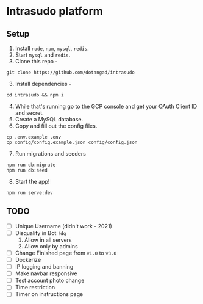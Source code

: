 # Intrasudo platform

## Setup

1. Install `node`, `npm`, `mysql`, `redis`.
2. Start `mysql` and `redis`.
3. Clone this repo -

```
git clone https://github.com/dotangad/intrasudo
```

3. Install dependencies -

```
cd intrasudo && npm i
```

4. While that's running go to the GCP console and get your OAuth Client ID and secret.
5. Create a MySQL database.
6. Copy and fill out the config files.

```
cp .env.example .env
cp config/config.example.json config/config.json
```

7. Run migrations and seeders

```
npm run db:migrate
npm run db:seed
```

8. Start the app!

```
npm run serve:dev
```

## TODO

- [ ] Unique Username (didn't work - 2021)
- [ ] Disqualify in Bot `!dq`
  1. Allow in all servers
  2. Allow only by admins 
- [ ] Change Finished page from `v1.0` to `v3.0`
- [ ] Dockerize
- [ ] IP logging and banning
- [ ] Make navbar responsive
- [ ] Test account photo change
- [ ] Time restriction
- [ ] Timer on instructions page
